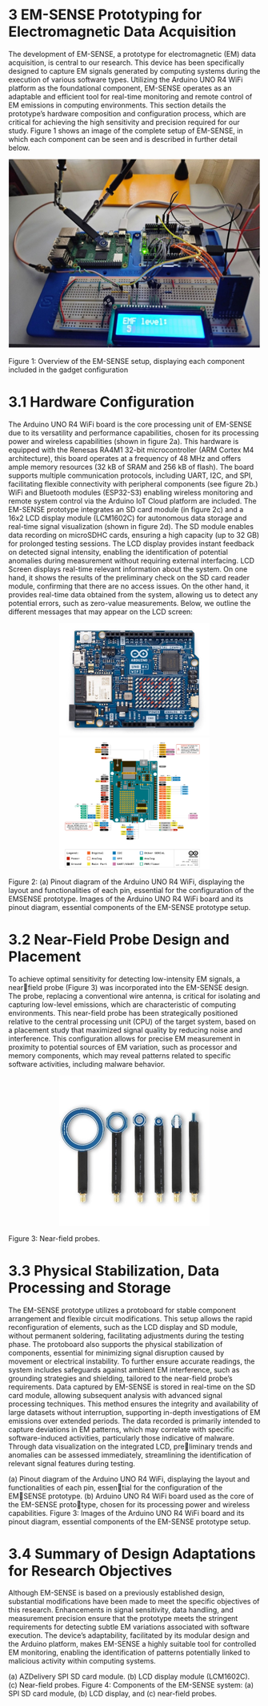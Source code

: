 # 3 EM-SENSE Prototyping for Electromagnetic Data Acquisition
The development of EM-SENSE, a prototype for electromagnetic (EM) data acquisition, is central to our research. This device has been specifically designed to capture EM signals generated by computing systems during the execution of various software types. Utilizing the Arduino UNO R4 WiFi platform as the foundational component, EM-SENSE operates as an adaptable and efficient tool for real-time monitoring and remote control of EM emissions in computing environments. This section details the prototype’s hardware composition and configuration process, which are critical for achieving the high sensitivity and precision required for our study. Figure 1 shows an image of the complete setup of EM-SENSE, in which each component can be seen and is described in further detail below.

<p align="center">
<img src="images/EM-SENSE-gadte.jpg" alt="Complete setup" width="600">
</p>

Figure 1: Overview of the EM-SENSE setup, displaying each component included in the gadget configuration

# 3.1 Hardware Configuration
The Arduino UNO R4 WiFi board is the core processing unit of EM-SENSE due to its versatility and performance capabilities, chosen for its processing power and wireless capabilities (shown in figure 2a). This hardware is equipped with the Renesas RA4M1 32-bit microcontroller (ARM Cortex M4 architecture), this board operates at a frequency of 48 MHz and offers ample memory resources (32 kB of SRAM and 256 kB of flash). The board supports multiple communication protocols, including UART, I2C, and SPI, facilitating flexible connectivity with peripheral components (see figure 2b.) WiFi and Bluetooth modules (ESP32-S3) enabling wireless monitoring and remote system control via the Arduino IoT Cloud platform are included. 
The EM-SENSE prototype integrates an SD card module (in figure 2c) and a 16x2 LCD display module (LCM1602C) for autonomous data storage and real-time signal visualization (shown in figure 2d). The SD module enables data recording on microSDHC cards, ensuring a high capacity (up to 32 GB) for prolonged testing sessions. 
The LCD display provides instant feedback on detected signal intensity, enabling the identification of potential anomalies during measurement without requiring external interfacing. LCD Screen displays real-time relevant information about the system. On one hand, it shows the results of the preliminary check on the SD card reader module, confirming that there are no access issues. On the other hand, it provides real-time data obtained from the system, allowing us to detect any potential errors, such as zero-value measurements.
Below, we outline the different messages that may appear on the LCD screen:

<p align="center">
<img src="images/Arduino UNO R4.jpg" alt="Arduino Uno R4" width="300"><img src="images/Arduino UNO R4 Wifi Conexiones.png" alt="Arduino Pinout Diagram" width="300">
</p>

Figure 2: (a) Pinout diagram of the Arduino UNO R4 WiFi, displaying the layout and functionalities of each pin, essential for the configuration of the EMSENSE prototype. Images of the Arduino UNO R4 WiFi board and its pinout diagram, essential components of the EM-SENSE prototype setup.


# 3.2 Near-Field Probe Design and Placement
To achieve optimal sensitivity for detecting low-intensity EM signals, a nearfield probe (Figure 3) was incorporated into the EM-SENSE design. The probe, replacing a conventional wire antenna, is critical for isolating and capturing low-level emissions, which are characteristic of computing environments. This near-field probe has been strategically positioned relative to the central processing unit (CPU) of the target system, based on a placement study that maximized signal quality by reducing noise and interference. This configuration allows for precise EM measurement in proximity to potential sources of EM variation, such as processor and memory components, which may reveal patterns related to specific software activities, including malware behavior.

<p align="center">
<img src="images/Sondas.jpg" alt="Probes" width="300">
</p>

Figure 3: Near-field probes.

# 3.3 Physical Stabilization, Data Processing and Storage
The EM-SENSE prototype utilizes a protoboard for stable component arrangement and flexible circuit modifications. This setup allows the rapid reconfiguration of elements, such as the LCD display and SD module, without permanent soldering, facilitating adjustments during the testing phase. The protoboard also supports the physical stabilization of components, essential for minimizing signal disruption caused by movement or electrical instability. To further ensure accurate readings, the system includes safeguards against ambient EM interference, such as grounding strategies and shielding, tailored to the near-field probe’s requirements. 
Data captured by EM-SENSE is stored in real-time on the SD card module, allowing subsequent analysis with advanced signal processing techniques. This method ensures the integrity and availability of large datasets without interruption, supporting in-depth investigations of EM emissions over extended periods. The data recorded is primarily intended to capture deviations in EM patterns, which may correlate with specific software-induced activities, particularly those indicative of malware. Through data visualization on the integrated LCD, preliminary trends and anomalies can be assessed immediately, streamlining the identification of relevant signal features during testing.

(a) Pinout diagram of the Arduino
UNO R4 WiFi, displaying the layout
and functionalities of each pin, essential for the configuration of the EMSENSE prototype.
(b) Arduino UNO R4 WiFi board used
as the core of the EM-SENSE prototype, chosen for its processing power
and wireless capabilities.
Figure 3: Images of the Arduino UNO R4 WiFi board and its pinout diagram,
essential components of the EM-SENSE prototype setup.


# 3.4 Summary of Design Adaptations for Research Objectives
Although EM-SENSE is based on a previously established design, substantial modifications have been made to meet the specific objectives of this research. Enhancements in signal sensitivity, data handling, and measurement precision ensure that the prototype meets the stringent requirements for detecting subtle EM variations associated with software execution. The device’s adaptability, facilitated by its modular design and the Arduino platform, makes EM-SENSE a highly suitable tool for controlled EM monitoring, enabling the identification of patterns potentially linked to malicious activity within computing systems.

(a) AZDelivery SPI SD card module. (b) LCD display module (LCM1602C). (c) Near-field probes.
Figure 4: Components of the EM-SENSE system: (a) SPI SD card module, (b) LCD display, and (c) near-field probes.
